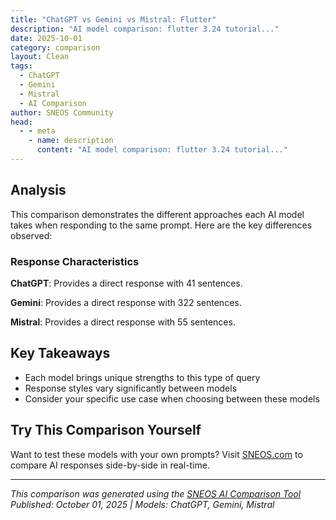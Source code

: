 ```yaml
---
title: "ChatGPT vs Gemini vs Mistral: Flutter"
description: "AI model comparison: flutter 3.24 tutorial..."
date: 2025-10-01
category: comparison
layout: Clean
tags:
  - ChatGPT
  - Gemini
  - Mistral
  - AI Comparison
author: SNEOS Community
head:
  - - meta
    - name: description
      content: "AI model comparison: flutter 3.24 tutorial..."
---
```


<ChatComparison
  title="ChatGPT vs Gemini vs Mistral: Flutter"
  prompt="flutter 3.24 tutorial"
  :responses='{
    "ChatGPT": "Sure! Here\u0027s a basic tutorial to get you started with **Flutter 3.24**. Flutter is Google\u0027s UI toolkit for building natively compiled applications for mobile, web, and desktop from a single codebase.\n\n---\n\n## Flutter 3.24 Tutorial: Getting Started\n\n### Step 1: Install Flutter\n\n1. **Download Flutter SDK**  \n   Visit [flutter.dev](https://flutter.dev/docs/get-started/install) and follow the instructions to download and install Flutter SDK for your operating system (Windows, macOS, Linux).\n\n2. **Set up environment variables**  \n   Add the Flutter \u0060bin\u0060 directory to your system \u0060PATH\u0060.\n\n3. **Verify installation**  \n   Run the following in your terminal or command prompt:\n   \u0060\u0060\u0060bash\n   flutter doctor\n   \u0060\u0060\u0060\n   This command checks your environment and displays a report.\n\n---\n\n### Step 2: Create a new Flutter project\n\nOpen your terminal and run:\n\u0060\u0060\u0060bash\nflutter create my_flutter_app\ncd my_flutter_app\n\u0060\u0060\u0060\n\nThis creates a new Flutter project named \u0060my_flutter_app\u0060.\n\n---\n\n### Step 3: Run your app\n\nMake sure you have an emulator running or a real device connected, then run:\n\n\u0060\u0060\u0060bash\nflutter run\n\u0060\u0060\u0060\n\nYou should see a basic Flutter app running with a counter on the screen.\n\n---\n\n### Step 4: Understand the default code\n\nLet\u0027s look at \u0060lib/main.dart\u0060. The default app shows a simple counter app:\n\n\u0060\u0060\u0060dart\nimport \u0027package:flutter/material.dart\u0027;\n\nvoid main() {\n  runApp(const MyApp());\n}\n\nclass MyApp extends StatelessWidget {\n  const MyApp({super.key});\n\n  @override\n  Widget build(BuildContext context) {\n    return MaterialApp(\n      title: \u0027Flutter Demo\u0027,\n      theme: ThemeData(\n        primarySwatch: Colors.blue,\n      ),\n      home: const MyHomePage(title: \u0027Flutter Demo Home Page\u0027),\n    );\n  }\n}\n\nclass MyHomePage extends StatefulWidget {\n  const MyHomePage({super.key, required this.title});\n\n  final String title;\n\n  @override\n  State\u003CMyHomePage\u003E createState() =\u003E _MyHomePageState();\n}\n\nclass _MyHomePageState extends State\u003CMyHomePage\u003E {\n  int _counter = 0;\n\n  void _incrementCounter() {\n    setState(() {\n      _counter\u002B\u002B;\n    });\n  }\n\n  @override\n  Widget build(BuildContext context) {\n    return Scaffold(\n      appBar: AppBar(\n        title:  Text(widget.title),\n      ),\n      body: Center(\n        child: Column(\n          mainAxisAlignment: MainAxisAlignment.center,\n          children: \u003CWidget\u003E[\n            const Text(\n              \u0027You have pushed the button this many times:\u0027,\n            ),\n            Text(\n              \u0027$_counter\u0027,\n              style: Theme.of(context).textTheme.headlineMedium,\n            ),\n          ],\n        ),\n      ),\n      floatingActionButton: FloatingActionButton(\n        onPressed: _incrementCounter,\n        tooltip: \u0027Increment\u0027,\n        child: const Icon(Icons.add),\n      ),\n    );\n  }\n}\n\u0060\u0060\u0060\n\n---\n\n### Step 5: Modify the app (Example)\n\nChange the counter increment to add 2 instead of 1:\n\n\u0060\u0060\u0060dart\nvoid _incrementCounter() {\n  setState(() {\n    _counter \u002B= 2;\n  });\n}\n\u0060\u0060\u0060\n\nSave and hot reload (\u0060r\u0060 in terminal or use IDE hot reload). Your app updates instantly.\n\n---\n\n### Key concepts:\n\n- **Widgets**: Everything in Flutter is a widget \u2014 buttons, text, layouts.\n- **Stateful vs Stateless Widgets**: Widgets that maintain state (\u0060StatefulWidget\u0060) vs those that don\u2019t (\u0060StatelessWidget\u0060).\n- **setState**: Tells Flutter the state has changed and rebuilds the UI.\n- **MaterialApp \u0026 Scaffold**: Basic layout components for a material design app.\n\n---\n\n### Resources:\n\n- [Official Flutter Documentation](https://flutter.dev/docs)\n- [Flutter YouTube Channel](https://www.youtube.com/flutterdev)\n- [Dart Language Tour](https://dart.dev/guides/language/language-tour)\n\n---\n\nIf you want, I can guide you through more advanced topics like navigation, state management, or integrating APIs in Flutter 3.24. Just ask!",
    "Gemini": "Okay, let\u0027s outline a Flutter 3.24 tutorial. I\u0027ll break it down into logical sections with examples. I\u0027ll focus on key concepts and new features while providing guidance to get you started.\n\n**Tutorial Outline: Flutter 3.24 (Beginner to Intermediate)**\n\n**I. Setting Up Your Flutter Environment (5-10 minutes)**\n\n1.  **Install Flutter SDK:**\n\n    *   **Download:**  Go to the official Flutter website ([https://flutter.dev/docs/get-started/install](https://flutter.dev/docs/get-started/install)) and follow the instructions for your operating system (Windows, macOS, Linux).\n    *   **Extract:** Extract the downloaded ZIP file to a location on your computer (e.g., \u0060C:\\flutter\u0060 on Windows or \u0060~/flutter\u0060 on macOS/Linux).  **Avoid spaces in the path.**\n    *   **Add to PATH:**  Add the \u0060flutter/bin\u0060 directory to your system\u0027s PATH environment variable. This allows you to run Flutter commands from the command line.\n    *   **Verify Installation:** Open a new terminal or command prompt and run \u0060flutter --version\u0060.  You should see the Flutter version information.\n\n2.  **Install an IDE (Android Studio or VS Code):**\n\n    *   **Android Studio:**  (Recommended, especially for Android development)  Download and install from [https://developer.android.com/studio](https://developer.android.com/studio).\n    *   **VS Code:**  Download and install from [https://code.visualstudio.com/](https://code.visualstudio.com/).\n\n3.  **Install Flutter and Dart Plugins:**\n\n    *   **Android Studio:**\n        *   Go to \u0060File \u003E Settings \u003E Plugins\u0060.\n        *   Search for \u0022Flutter\u0022 and \u0022Dart\u0022 and install them.\n        *   Restart Android Studio.\n    *   **VS Code:**\n        *   Go to the Extensions view (Ctrl\u002BShift\u002BX or Cmd\u002BShift\u002BX).\n        *   Search for \u0022Flutter\u0022 and \u0022Dart\u0022 and install them.\n        *   Reload VS Code.\n\n4.  **Set up an Emulator or Physical Device:**\n\n    *   **Android Emulator:**  Android Studio provides a built-in emulator.  Go to \u0060Tools \u003E Device Manager\u0060 to create and manage virtual devices.  Choose a suitable Android version and device configuration.\n    *   **iOS Simulator:** Requires macOS and Xcode.  Open Xcode and go to \u0060Xcode \u003E Open Developer Tool \u003E Simulator\u0060.\n    *   **Physical Device:**\n        *   **Android:** Enable Developer Options on your phone (usually by tapping the Build Number multiple times in Settings).  Enable USB Debugging.  Connect your phone to your computer.\n        *   **iOS:** Requires a paid Apple Developer account.  Follow the instructions in the Flutter documentation for code signing and provisioning profiles.\n\n5.  **Verify Setup:**\n\n    *   Run \u0060flutter doctor\u0060 in your terminal.  This command checks your environment and identifies any missing dependencies or configuration issues.  Address any problems reported by \u0060flutter doctor\u0060.\n\n**II. Creating Your First Flutter App (5-10 minutes)**\n\n1.  **Create a New Project:**\n\n    *   Open your terminal or command prompt.\n    *   Navigate to the directory where you want to store your Flutter projects (e.g., \u0060cd Documents/FlutterProjects\u0060).\n    *   Run \u0060flutter create my_first_app\u0060.  Replace \u0060my_first_app\u0060 with your desired project name.\n\n2.  **Navigate to the Project Directory:**\n\n    *   \u0060cd my_first_app\u0060\n\n3.  **Run the App:**\n\n    *   \u0060flutter run\u0060\n    *   This will build and launch the app on your connected emulator or device. You should see the default Flutter demo app.\n\n**III. Understanding the Basic Structure (15-20 minutes)**\n\n1.  **\u0060main.dart\u0060:**\n\n    *   This is the entry point of your Flutter app.  It contains the \u0060main()\u0060 function, which is executed when the app starts.\n    *   Open \u0060lib/main.dart\u0060 in your IDE.\n    *   \u0060\u0060\u0060dart\n        import \u0027package:flutter/material.dart\u0027;\n\n        void main() {\n          runApp(const MyApp());\n        }\n\n        class MyApp extends StatelessWidget {\n          const MyApp({super.key});\n\n          @override\n          Widget build(BuildContext context) {\n            return MaterialApp(\n              title: \u0027Flutter Demo\u0027,\n              theme: ThemeData(\n                colorScheme: ColorScheme.fromSeed(seedColor: Colors.deepPurple),\n                useMaterial3: true,\n              ),\n              home: const MyHomePage(title: \u0027Flutter Demo Home Page\u0027),\n            );\n          }\n        }\n\n        class MyHomePage extends StatefulWidget {\n          const MyHomePage({super.key, required this.title});\n\n          final String title;\n\n          @override\n          State\u003CMyHomePage\u003E createState() =\u003E _MyHomePageState();\n        }\n\n        class _MyHomePageState extends State\u003CMyHomePage\u003E {\n          int _counter = 0;\n\n          void _incrementCounter() {\n            setState(() {\n              _counter\u002B\u002B;\n            });\n          }\n\n          @override\n          Widget build(BuildContext context) {\n            return Scaffold(\n              appBar: AppBar(\n                backgroundColor: Theme.of(context).colorScheme.inversePrimary,\n                title: Text(widget.title),\n              ),\n              body: Center(\n                child: Column(\n                  mainAxisAlignment: MainAxisAlignment.center,\n                  children: \u003CWidget\u003E[\n                    const Text(\n                      \u0027You have pushed the button this many times:\u0027,\n                    ),\n                    Text(\n                      \u0027$_counter\u0027,\n                      style: Theme.of(context).textTheme.headlineMedium,\n                    ),\n                  ],\n                ),\n              ),\n              floatingActionButton: FloatingActionButton(\n                onPressed: _incrementCounter,\n                tooltip: \u0027Increment\u0027,\n                child: const Icon(Icons.add),\n              ),\n            );\n          }\n        }\n        \u0060\u0060\u0060\n\n2.  **Key Concepts:**\n\n    *   **\u0060MaterialApp\u0060:**  The root widget that configures the app\u0027s theme, title, home screen, and other global settings. It uses Material Design by default.\n    *   **\u0060StatelessWidget\u0060:**  A widget that describes part of the user interface by building a constellation of other widgets that describe the user interface more concretely. Stateless widgets are immutable and do not have internal state.  Their appearance and behavior are determined solely by their configuration.\n    *   **\u0060StatefulWidget\u0060:** A widget that has mutable state.  \u0060StatefulWidget\u0060s are dynamic and can change their appearance and behavior based on user interaction or other events.\n    *   **\u0060State\u0060:**  The mutable data associated with a \u0060StatefulWidget\u0060.  The \u0060State\u0060 object is responsible for managing the widget\u0027s state and rebuilding the UI when the state changes.\n    *   **\u0060build()\u0060 method:** Every widget has a \u0060build()\u0060 method.  This method returns the widget that describes the UI.\n    *   **\u0060Scaffold\u0060:**  Provides the basic visual structure for a screen, including an \u0060AppBar\u0060, \u0060Body\u0060, and \u0060FloatingActionButton\u0060.\n    *   **\u0060AppBar\u0060:**  A toolbar at the top of the screen.\n    *   **\u0060Center\u0060:**  A widget that centers its child.\n    *   **\u0060Column\u0060:**  A widget that arranges its children in a vertical column.\n    *   **\u0060Text\u0060:**  A widget that displays text.\n    *   **\u0060FloatingActionButton\u0060:** A round button that floats above the content.\n\n3.  **Hot Reload:**\n\n    *   Make a small change to the text in the \u0060Text\u0060 widget (e.g., change \u0022Flutter Demo Home Page\u0022 to \u0022My First App\u0022).\n    *   Save the file (Ctrl\u002BS or Cmd\u002BS).\n    *   You should see the app update almost instantly without restarting. This is Hot Reload.\n\n**IV. Building a Simple UI (30-45 minutes)**\n\n1.  **Modify the \u0060MyHomePage\u0060 Widget:**\n\n    *   Replace the existing content of the \u0060body\u0060 of the \u0060Scaffold\u0060 with a more custom layout.\n\n    \u0060\u0060\u0060dart\n    body: Center(\n      child: Padding(\n        padding: const EdgeInsets.all(16.0),\n        child: Column(\n          mainAxisAlignment: MainAxisAlignment.center,\n          children: \u003CWidget\u003E[\n            const Text(\n              \u0027Welcome to My First App!\u0027,\n              style: TextStyle(fontSize: 24),\n              textAlign: TextAlign.center,\n            ),\n            const SizedBox(height: 20), // Add some spacing\n            ElevatedButton(\n              onPressed: () {\n                //  Add functionality here later\n                print(\u0027Button Pressed!\u0027);\n              },\n              child: const Text(\u0027Press Me\u0027),\n            ),\n          ],\n        ),\n      ),\n    ),\n    \u0060\u0060\u0060\n\n    *   **Explanation:**\n        *   **\u0060Padding\u0060:**  Adds space around the content.\n        *   **\u0060Column\u0060:** Arranges the widgets vertically.\n        *   **\u0060Text\u0060:** Displays the welcome message with a larger font size.\n        *   **\u0060SizedBox\u0060:**  Creates a blank space with a specific height.  Useful for adding spacing between widgets.\n        *   **\u0060ElevatedButton\u0060:**  A button with a raised appearance. The \u0060onPressed\u0060 callback is executed when the button is tapped.  The \u0060child\u0060 is the widget displayed inside the button.\n\n2.  **Add an Image:**\n\n    *   **Get an Image:** Find an image file (e.g., \u0060image.png\u0060) and place it in the \u0060assets\u0060 directory of your project. If you don\u0027t have an \u0060assets\u0060 directory, create one at the root of your project.\n    *   **Update \u0060pubspec.yaml\u0060:**  Open \u0060pubspec.yaml\u0060 and uncomment (remove the \u0060#\u0060 from the lines) the \u0060assets:\u0060 section.  Then, add the path to your image.  **Indentation is critical in \u0060pubspec.yaml\u0060.**\n\n        \u0060\u0060\u0060yaml\n        dependencies:\n          flutter:\n            sdk: flutter\n\n        # The following section is specific to Flutter packages.\n        flutter:\n\n          uses-material-design: true\n\n          assets:\n            - assets/image.png\n        \u0060\u0060\u0060\n\n    *   **Use the \u0060Image\u0060 Widget:** Add an \u0060Image\u0060 widget to your \u0060Column\u0060.\n\n        \u0060\u0060\u0060dart\n        Column(\n          mainAxisAlignment: MainAxisAlignment.center,\n          children: \u003CWidget\u003E[\n            Image.asset(\u0027assets/image.png\u0027, width: 200, height: 200), // Add the image\n            const Text(\n              \u0027Welcome to My First App!\u0027,\n              style: TextStyle(fontSize: 24),\n              textAlign: TextAlign.center,\n            ),\n            const SizedBox(height: 20),\n            ElevatedButton(\n              onPressed: () {\n                print(\u0027Button Pressed!\u0027);\n              },\n              child: const Text(\u0027Press Me\u0027),\n            ),\n          ],\n        ),\n        \u0060\u0060\u0060\n\n        *   **Explanation:**\n            *   \u0060Image.asset(\u0027assets/image.png\u0027)\u0060 loads the image from the \u0060assets\u0060 directory.\n            *   \u0060width\u0060 and \u0060height\u0060 control the size of the image.\n\n    *   **Important:** After modifying \u0060pubspec.yaml\u0060, save the file and run \u0060flutter pub get\u0060 in your terminal to update the project\u0027s dependencies and assets.\n\n3.  **Handle Button Presses:**\n\n    *   Update the \u0060onPressed\u0060 callback of the \u0060ElevatedButton\u0060 to update the UI.  Let\u0027s display a message.\n\n        \u0060\u0060\u0060dart\n        ElevatedButton(\n          onPressed: () {\n            setState(() {\n              _message = \u0027Button was pressed!\u0027;\n            });\n          },\n          child: const Text(\u0027Press Me\u0027),\n        ),\n        const SizedBox(height: 20),\n        Text(_message),\n        \u0060\u0060\u0060\n\n    *   Add a \u0060_message\u0060 variable to your \u0060_MyHomePageState\u0060 class:\n\n        \u0060\u0060\u0060dart\n        class _MyHomePageState extends State\u003CMyHomePage\u003E {\n          int _counter = 0;\n          String _message = \u0027\u0027; // Add this line\n\n          void _incrementCounter() {\n            setState(() {\n              _counter\u002B\u002B;\n            });\n          }\n\n          @override\n          Widget build(BuildContext context) {\n            // ... rest of the code\n          }\n        }\n        \u0060\u0060\u0060\n\n    *   **Explanation:**\n        *   \u0060setState(() { ... })\u0060 tells Flutter to rebuild the UI with the updated \u0060_message\u0060 value.  This is crucial for updating the UI based on user interaction.\n\n**V. Navigation (20-30 minutes)**\n\n1.  **Create a Second Screen:**\n\n    *   Create a new Dart file named \u0060second_screen.dart\u0060 in the \u0060lib\u0060 directory.\n    *   Add the following code to \u0060second_screen.dart\u0060:\n\n        \u0060\u0060\u0060dart\n        import \u0027package:flutter/material.dart\u0027;\n\n        class SecondScreen extends StatelessWidget {\n          const SecondScreen({super.key, required this.message});\n\n          final String message;\n\n          @override\n          Widget build(BuildContext context) {\n            return Scaffold(\n              appBar: AppBar(\n                title: const Text(\u0027Second Screen\u0027),\n              ),\n              body: Center(\n                child: Column(\n                  mainAxisAlignment: MainAxisAlignment.center,\n                  children: \u003CWidget\u003E[\n                    Text(\n                      message,\n                      style: const TextStyle(fontSize: 20),\n                    ),\n                    ElevatedButton(\n                      onPressed: () {\n                        Navigator.pop(context); // Go back to the previous screen\n                      },\n                      child: const Text(\u0027Go Back\u0027),\n                    ),\n                  ],\n                ),\n              ),\n            );\n          }\n        }\n        \u0060\u0060\u0060\n\n    *   **Explanation:**\n        *   This creates a simple \u0060StatelessWidget\u0060 called \u0060SecondScreen\u0060 with an \u0060AppBar\u0060, a \u0060Text\u0060 widget to display a message, and a button to navigate back.  It accepts a \u0060message\u0060 as a parameter.\n        *   \u0060Navigator.pop(context)\u0060 removes the current screen from the navigation stack, returning to the previous screen.\n\n2.  **Navigate to the Second Screen:**\n\n    *   In \u0060main.dart\u0060, import \u0060second_screen.dart\u0060:\n\n        \u0060\u0060\u0060dart\n        import \u0027package:my_first_app/second_screen.dart\u0027; // Import the second screen\n        import \u0027package:flutter/material.dart\u0027;\n\n        void main() {\n          runApp(const MyApp());\n        }\n\n        // ... rest of the MyApp and MyHomePage code\n        \u0060\u0060\u0060\n\n    *   Modify the \u0060ElevatedButton\u0060\u0027s \u0060onPressed\u0060 in \u0060main.dart\u0060 to navigate to the second screen:\n\n        \u0060\u0060\u0060dart\n        ElevatedButton(\n          onPressed: () {\n            Navigator.push(\n              context,\n              MaterialPageRoute(\n                builder: (context) =\u003E const SecondScreen(message: \u0027Hello from the first screen!\u0027),\n              ),\n            );\n          },\n          child: const Text(\u0027Go to Second Screen\u0027),\n        ),\n        \u0060\u0060\u0060\n\n    *   **Explanation:**\n        *   \u0060Navigator.push(context, route)\u0060 adds a new screen to the navigation stack.\n        *   \u0060MaterialPageRoute\u0060 defines the transition animation between screens (Material Design style).\n        *   The \u0060builder\u0060 function constructs the widget to display on the new screen (\u0060SecondScreen\u0060).  We\u0027re passing a message to the \u0060SecondScreen\u0060 constructor.\n\n**VI. State Management (Introduction) (15-20 minutes)**\n\n1.  **Understanding State Management:**\n\n    *   As your apps grow in complexity, managing state becomes increasingly important.  State refers to the data that changes within your app (e.g., user input, API responses, application settings).\n    *   Flutter offers several state management solutions, ranging from simple techniques like \u0060setState\u0060 to more advanced approaches like Provider, Riverpod, BLoC, and GetX.\n\n2.  **Using \u0060setState\u0060 (Simple State Management):**\n\n    *   We\u0027ve already used \u0060setState\u0060 in the \u0060MyHomePage\u0060 example.  It\u0027s suitable for simple UI updates within a single widget.\n\n3.  **Introduce a Simple Provider (Example):**\n\n    *   Add the \u0060provider\u0060 package to your \u0060pubspec.yaml\u0060:\n\n        \u0060\u0060\u0060yaml\n        dependencies:\n          flutter:\n            sdk: flutter\n          provider: ^6.0.0  # Or the latest version\n        \u0060\u0060\u0060\n\n    *   Run \u0060flutter pub get\u0060 to install the package.\n\n    *   Create a simple \u0060CounterProvider\u0060 class:\n\n        \u0060\u0060\u0060dart\n        import \u0027package:flutter/material.dart\u0027;\n\n        class CounterProvider with ChangeNotifier {\n          int _counter = 0;\n\n          int get counter =\u003E _counter;\n\n          void incrementCounter() {\n            _counter\u002B\u002B;\n            notifyListeners(); // Important: Notify listeners of the change\n          }\n        }\n        \u0060\u0060\u0060\n\n        *   **Explanation:**\n            *   \u0060ChangeNotifier\u0060 is a class that provides a way to notify listeners when its data changes.\n            *   \u0060_counter\u0060 is the internal counter value.\n            *   \u0060counter\u0060 is a getter that allows access to the counter value.\n            *   \u0060incrementCounter\u0060 increments the counter and calls \u0060notifyListeners()\u0060 to update the UI.\n\n    *   Wrap your \u0060MyApp\u0060 with a \u0060ChangeNotifierProvider\u0060:\n\n        \u0060\u0060\u0060dart\n        import \u0027package:flutter/material.dart\u0027;\n        import \u0027package:provider/provider.dart\u0027; // Import the provider package\n        import \u0027package:my_first_app/counter_provider.dart\u0027; // Import the CounterProvider\n\n        void main() {\n          runApp(\n            ChangeNotifierProvider(\n              create: (context) =\u003E CounterProvider(),\n              child: const MyApp(),\n            ),\n          );\n        }\n        \u0060\u0060\u0060\n\n        *   **Explanation:**\n            *   \u0060ChangeNotifierProvider\u0060 makes the \u0060CounterProvider\u0060 available to all widgets in its subtree.\n            *   \u0060create: (context) =\u003E CounterProvider()\u0060 creates an instance of the \u0060CounterProvider\u0060.\n            *   \u0060child: const MyApp()\u0060 is the widget that receives the provider.\n\n    *   Use the \u0060CounterProvider\u0060 in your \u0060MyHomePage\u0060:\n\n        \u0060\u0060\u0060dart\n        import \u0027package:flutter/material.dart\u0027;\n        import \u0027package:provider/provider.dart\u0027; // Import the provider package\n        import \u0027package:my_first_app/counter_provider.dart\u0027;\n\n        class MyHomePage extends StatefulWidget {\n          const MyHomePage({super.key, required this.title});\n\n          final String title;\n\n          @override\n          State\u003CMyHomePage\u003E createState() =\u003E _MyHomePageState();\n        }\n\n        class _MyHomePageState extends State\u003CMyHomePage\u003E {\n          String _message = \u0027\u0027; // Add this line\n\n          @override\n          Widget build(BuildContext context) {\n            final counterProvider = Provider.of\u003CCounterProvider\u003E(context); // Get the provider\n\n            return Scaffold(\n              appBar: AppBar(\n                backgroundColor: Theme.of(context).colorScheme.inversePrimary,\n                title: Text(widget.title),\n              ),\n              body: Center(\n                child: Padding(\n                  padding: const EdgeInsets.all(16.0),\n                  child: Column(\n                    mainAxisAlignment: MainAxisAlignment.center,\n                    children: \u003CWidget\u003E[\n                      const Text(\n                        \u0027Welcome to My First App!\u0027,\n                        style: TextStyle(fontSize: 24),\n                        textAlign: TextAlign.center,\n                      ),\n                      const SizedBox(height: 20), // Add some spacing\n                      ElevatedButton(\n                        onPressed: () {\n                          Navigator.push(\n                            context,\n                            MaterialPageRoute(\n                              builder: (context) =\u003E const SecondScreen(message: \u0027Hello from the first screen!\u0027),\n                            ),\n                          );\n                        },\n                        child: const Text(\u0027Go to Second Screen\u0027),\n                      ),\n                      ElevatedButton(\n                        onPressed: () {\n                          setState(() {\n                            _message = \u0027Button was pressed!\u0027;\n                          });\n                        },\n                        child: const Text(\u0027Press Me\u0027),\n                      ),\n                      const SizedBox(height: 20),\n                      Text(_message),\n                      Text(\n                        \u0027Counter: ${counterProvider.counter}\u0027,  // Display the counter\n                        style: Theme.of(context).textTheme.headlineMedium,\n                      ),\n                    ],\n                  ),\n                ),\n              ),\n              floatingActionButton: FloatingActionButton(\n                onPressed: () {\n                  counterProvider.incrementCounter(); // Increment the counter\n                },\n                tooltip: \u0027Increment\u0027,\n                child: const Icon(Icons.add),\n              ),\n            );\n          }\n        }\n        \u0060\u0060\u0060\n\n        *   **Explanation:**\n            *   \u0060Provider.of\u003CCounterProvider\u003E(context)\u0060 retrieves the \u0060CounterProvider\u0060 instance from the widget tree.\n            *   \u0060counterProvider.counter\u0060 accesses the current counter value.\n            *   \u0060counterProvider.incrementCounter()\u0060 calls the method to increment the counter.\n            *   The \u0060Text\u0060 widget now displays the value from the \u0060CounterProvider\u0060.\n\n**VII. Introduction to Flutter 3.24 Features (10-15 minutes)**\n\nFlutter 3.24 is a very new release (as of the generation of this answer). Check the official Flutter release notes for the most accurate and up-to-date information.  Key areas to explore when the official notes are released:\n\n1.  **Dart SDK Integration:** Flutter releases are often tied to specific Dart SDK versions.  Be aware of any changes or improvements in the Dart language itself (e.g., new language features, performance optimizations).\n2.  **Performance Improvements:** Look for any reported performance enhancements, especially in areas like rendering, animations, or startup time.\n3.  **Widget Updates:** Check for new or updated widgets in the Flutter framework.  These might offer new ways to build UIs or improve existing widgets.\n4.  **Tooling Improvements:**  Flutter tooling (the CLI, DevTools) often receives updates. Look for improvements in areas like debugging, profiling, or code analysis.\n5.  **Platform Support:** Any changes to platform support (e.g., improvements for iOS, Android, Web, or Desktop).\n6.  **Breaking Changes:** Always be aware of any breaking changes.  These are changes that might require you to update your existing code.  The Flutter team tries to minimize breaking changes, but they can sometimes be necessary.\n\n**VIII.  Going Further**\n\n1.  **Explore Widgets:**  Dive deeper into the Flutter widget catalog ([https://api.flutter.dev/flutter/widgets/widgets-library.html](https://api.flutter.dev/flutter/widgets/widgets-library.html)).  Learn about different layout widgets (e.g., \u0060Row\u0060, \u0060Stack\u0060, \u0060ListView\u0060, \u0060GridView\u0060), input widgets (e.g., \u0060TextField\u0060, \u0060Checkbox\u0060, \u0060Radio\u0060), and other useful widgets.\n2.  **Networking:** Learn how to make HTTP requests to fetch data from APIs.  Use packages like \u0060http\u0060 or \u0060dio\u0060.\n3.  **Data Persistence:** Explore ways to store data locally, such as using \u0060shared_preferences\u0060, \u0060sqflite\u0060, or other local database solutions.\n4.  **Animations:**  Learn how to create smooth and engaging animations using Flutter\u0027s animation framework.\n5.  **Testing:**  Write unit tests, widget tests, and integration tests to ensure the quality of your code.\n6.  **Deployment:**  Learn how to build and deploy your Flutter apps to different platforms (Android, iOS, Web, Desktop).\n7.  **Advanced State Management:** Master more advanced state management techniques like Provider, Riverpod, BLoC, or GetX.\n8.  **Contribute to Open Source:** Consider contributing to open-source Flutter packages or projects.\n\n**Key Takeaways:**\n\n*   Flutter is a widget-based framework. Everything in Flutter is a widget.\n*   \u0060StatelessWidget\u0060s are immutable, while \u0060StatefulWidget\u0060s have mutable state.\n*   \u0060setState()\u0060 is used to update the UI when the state changes.\n*   \u0060pubspec.yaml\u0060 is the project\u0027s configuration file, where you declare dependencies and assets.\n*   Hot Reload allows you to see changes to your code almost instantly.\n*   Flutter provides a rich set of widgets for building UIs.\n*   State management is crucial for building complex apps.\n\nThis comprehensive tutorial provides a solid foundation for learning Flutter 3.24. Remember to practice and experiment with the code to deepen your understanding. Good luck!  Always refer to the official Flutter documentation for the most up-to-date information.\n",
    "Mistral": "As of my knowledge cutoff in October 2023, Flutter 3.24 does not exist. The latest stable version of Flutter at that time was Flutter 3.10. However, I can provide you with a general tutorial on getting started with Flutter, which should be applicable to any recent version of Flutter.\n\n### Getting Started with Flutter\n\n#### Step 1: Install Flutter\n\n1. **Download Flutter SDK**:\n   - Go to the [Flutter SDK download page](https://flutter.dev/docs/get-started/install).\n   - Download the appropriate version for your operating system (Windows, macOS, Linux).\n\n2. **Extract the SDK**:\n   - Extract the downloaded file to a desired location on your computer.\n\n3. **Update your PATH**:\n   - Add the \u0060flutter/bin\u0060 directory to your system\u0027s PATH environment variable.\n\n4. **Verify Installation**:\n   - Open a terminal or command prompt and run:\n     \u0060\u0060\u0060sh\n     flutter doctor\n     \u0060\u0060\u0060\n   - This command checks your environment and displays a report of the status of your Flutter installation.\n\n#### Step 2: Set Up an Editor\n\n1. **Install an IDE**:\n   - You can use Visual Studio Code or Android Studio. Both are popular choices for Flutter development.\n\n2. **Install Flutter and Dart Plugins**:\n   - For Visual Studio Code, install the Flutter and Dart plugins from the Extensions marketplace.\n   - For Android Studio, install the Flutter and Dart plugins from the Plugins marketplace.\n\n#### Step 3: Create a New Flutter Project\n\n1. **Open a Terminal**:\n   - Navigate to the directory where you want to create your project.\n\n2. **Create a New Project**:\n   - Run the following command:\n     \u0060\u0060\u0060sh\n     flutter create my_flutter_app\n     \u0060\u0060\u0060\n   - This will create a new Flutter project in a directory named \u0060my_flutter_app\u0060.\n\n3. **Open the Project in Your IDE**:\n   - Open the newly created project in your preferred IDE.\n\n#### Step 4: Run Your Flutter App\n\n1. **Connect a Device**:\n   - Connect an Android or iOS device to your computer, or use an emulator.\n\n2. **Run the App**:\n   - In your IDE, click the \u0022Run\u0022 button or use the terminal command:\n     \u0060\u0060\u0060sh\n     flutter run\n     \u0060\u0060\u0060\n   - This will build and run your Flutter app on the connected device or emulator.\n\n#### Step 5: Modify Your App\n\n1. **Open \u0060lib/main.dart\u0060**:\n   - This is the main entry point of your Flutter app.\n\n2. **Modify the Code**:\n   - Replace the default code with a simple example:\n     \u0060\u0060\u0060dart\n     import \u0027package:flutter/material.dart\u0027;\n\n     void main() {\n       runApp(MyApp());\n     }\n\n     class MyApp extends StatelessWidget {\n       @override\n       Widget build(BuildContext context) {\n         return MaterialApp(\n           title: \u0027Flutter Demo\u0027,\n           theme: ThemeData(\n             primarySwatch: Colors.blue,\n           ),\n           home: MyHomePage(),\n         );\n       }\n     }\n\n     class MyHomePage extends StatelessWidget {\n       @override\n       Widget build(BuildContext context) {\n         return Scaffold(\n           appBar: AppBar(\n             title: Text(\u0027Flutter Demo Home Page\u0027),\n           ),\n           body: Center(\n             child: Text(\u0027Hello, Flutter!\u0027),\n           ),\n         );\n       }\n     }\n     \u0060\u0060\u0060\n\n3. **Save and Run**:\n   - Save the file and run the app again to see your changes.\n\n#### Step 6: Explore Flutter Widgets\n\n1. **Learn About Widgets**:\n   - Flutter is built around the concept of widgets. Explore the [Flutter Widget Catalog](https://flutter.dev/docs/development/ui/widgets) to learn about different types of widgets.\n\n2. **Build More Complex UIs**:\n   - Start experimenting with different widgets and layouts to build more complex user interfaces.\n\n#### Step 7: Debug and Test\n\n1. **Use Hot Reload**:\n   - Flutter\u0027s hot reload feature allows you to see the results of your changes instantly without restarting the app.\n\n2. **Write Tests**:\n   - Flutter supports unit tests, widget tests, and integration tests. Learn more about testing in Flutter from the [official documentation](https://flutter.dev/docs/testing).\n\n### Conclusion\n\nThis tutorial provides a basic overview of getting started with Flutter. As you become more comfortable with the framework, you can explore more advanced topics such as state management, navigation, and integrating with backend services. The Flutter documentation and community resources are excellent places to continue your learning journey."
  }'
  published-date="19:49"
/>

## Analysis

This comparison demonstrates the different approaches each AI model takes when responding to the same prompt. Here are the key differences observed:

### Response Characteristics

**ChatGPT**: Provides a direct response with 41 sentences. 

**Gemini**: Provides a direct response with 322 sentences. 

**Mistral**: Provides a direct response with 55 sentences. 

## Key Takeaways

- Each model brings unique strengths to this type of query
- Response styles vary significantly between models
- Consider your specific use case when choosing between these models

## Try This Comparison Yourself

Want to test these models with your own prompts? Visit [SNEOS.com](https://sneos.com) to compare AI responses side-by-side in real-time.

---

*This comparison was generated using the [SNEOS AI Comparison Tool](https://sneos.com)*
*Published: October 01, 2025 | Models: ChatGPT, Gemini, Mistral*
